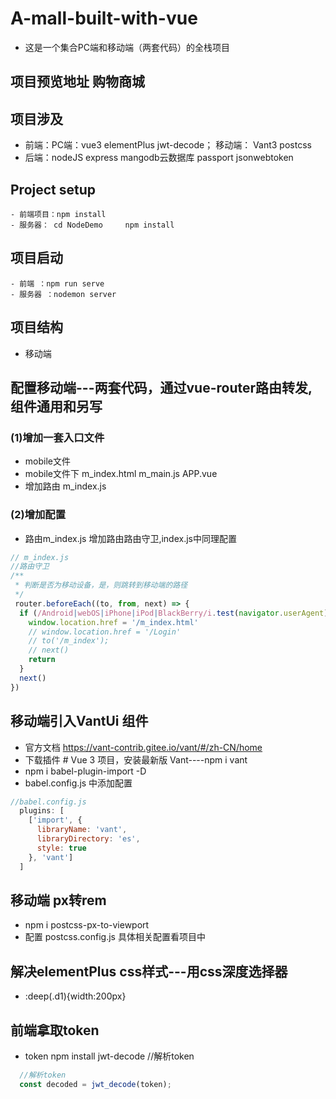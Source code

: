 # A-mall-built-with-vue
- 这是一个集合PC端和移动端（两套代码）的全栈项目
## 项目预览地址 <a herf="http://101.201.220.43/">购物商城</a>
## 项目涉及
- 前端：PC端：vue3 elementPlus jwt-decode； 移动端： Vant3  postcss
- 后端：nodeJS express mangodb云数据库 passport jsonwebtoken 
## Project setup
```
- 前端项目：npm install  
- 服务器： cd NodeDemo     npm install
```
## 项目启动
```
- 前端 ：npm run serve
- 服务器 ：nodemon server
```
## 项目结构
- 移动端


## 配置移动端---两套代码，通过vue-router路由转发,组件通用和另写
### (1)增加一套入口文件
- mobile文件
- mobile文件下 m_index.html m_main.js APP.vue 
- 增加路由 m_index.js
### (2)增加配置
- 路由m_index.js 增加路由路由守卫,index.js中同理配置
```js
// m_index.js
//路由守卫
/**
 * 判断是否为移动设备，是，则跳转到移动端的路径
 */
 router.beforeEach((to, from, next) => {
  if (/Android|webOS|iPhone|iPod|BlackBerry/i.test(navigator.userAgent)) {
    window.location.href = '/m_index.html'
    // window.location.href = '/Login'
    // to('/m_index');
    // next()
    return
  }
  next()
})

```
## 移动端引入VantUi 组件
- 官方文档 https://vant-contrib.gitee.io/vant/#/zh-CN/home
- 下载插件 # Vue 3 项目，安装最新版 Vant----npm i vant
- npm i babel-plugin-import -D
- babel.config.js 中添加配置
```js
//babel.config.js
  plugins: [
    ['import', {
      libraryName: 'vant',
      libraryDirectory: 'es',
      style: true
    }, 'vant']
  ]
```
## 移动端 px转rem 
- npm i postcss-px-to-viewport
- 配置 postcss.config.js  具体相关配置看项目中
## 解决elementPlus css样式---用css深度选择器
- :deep(.d1){width:200px}
## 前端拿取token 
- token npm install jwt-decode //解析token
```js
  //解析token
  const decoded = jwt_decode(token);
```